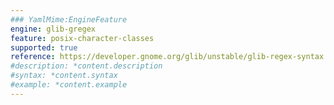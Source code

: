 ```yaml
---
### YamlMime:EngineFeature
engine: glib-gregex
feature: posix-character-classes
supported: true
reference: https://developer.gnome.org/glib/unstable/glib-regex-syntax.html#id-1.5.25.9
#description: *content.description
#syntax: *content.syntax
#example: *content.example
---
```

